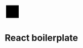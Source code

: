 [logo]: https://github.com/MenSeb/react-boilerplate/blob/master/demo/logo.svg "React boilerplate"

![React boilerplate][logo]

# React boilerplate